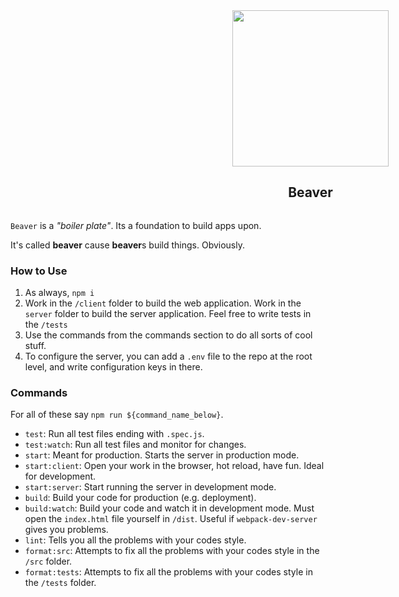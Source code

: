 <div style='display: flex; flex-direction: column; width: 100vw; align-items: center;'>
    <img style="height: 250px;" src='https://pbs.twimg.com/profile_images/2779323089/f1d2488fedff90047a32244dbc624e59_400x400.jpeg'/>
    <h2>Beaver</h2>
</div>

`Beaver` is a *"boiler plate"*. Its a foundation to build apps upon.

It's called **beaver** cause **beaver**s build things. Obviously.

### How to Use

1. As always, `npm i`
2. Work in the `/client` folder to build the web application. Work in the `server` folder to build the server application. Feel free to write tests in the `/tests`
3. Use the commands from the commands section to do all sorts of cool stuff.
4. To configure the server, you can add a `.env` file to the repo at the root level, and write configuration keys in there.

### Commands

For all of these say `npm run ${command_name_below}`.

- `test`: Run all test files ending with `.spec.js`.
- `test:watch`: Run all test files and monitor for changes.
- `start`: Meant for production. Starts the server in production mode.
- `start:client`: Open your work in the browser, hot reload, have fun. Ideal for development.
- `start:server`: Start running the server in development mode.
- `build`: Build your code for production (e.g. deployment).
- `build:watch`: Build your code and watch it in development mode. Must open the `index.html` file yourself in `/dist`. Useful if `webpack-dev-server` gives you problems.
- `lint`: Tells you all the problems with your codes style.
- `format:src`: Attempts to fix all the problems with your codes style in the `/src` folder.
- `format:tests`: Attempts to fix all the problems with your codes style in the `/tests` folder.
